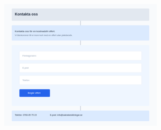 <svg xmlns="http://www.w3.org/2000/svg" viewBox="0 0 1000 800">
<!-- Bakgrund -->
<rect width="1000" height="800" fill="#f8fafc"/>

<!-- Header -->
<rect x="50" y="30" width="900" height="80" rx="5" fill="#e2e8f0"/>
<text x="70" y="75" font-family="Arial" font-size="24" font-weight="bold" fill="#1e293b">Kontakta oss</text>

<!-- Intro text -->
<rect x="50" y="140" width="900" height="100" rx="5" fill="#dbeafe"/>
<text x="70" y="185" font-family="Arial" font-size="16" fill="#1e293b">Kontakta oss för en kostnadsfri offert.</text>
<text x="70" y="210" font-family="Arial" font-size="14" fill="#64748b">Vi återkommer till er inom kort med en offert utan platsbesök.</text>

<!-- Kontaktformulär layout -->
<rect x="50" y="270" width="900" height="400" rx="5" fill="#eff6ff"/>

<!-- Formulärfält (visuell representation) -->
<rect x="100" y="310" width="800" height="60" rx="5" fill="#ffffff" stroke="#e2e8f0"/>
<text x="120" y="345" font-family="Arial" font-size="14" fill="#94a3b8">Företagsnamn</text>

<rect x="100" y="390" width="800" height="60" rx="5" fill="#ffffff" stroke="#e2e8f0"/>
<text x="120" y="425" font-family="Arial" font-size="14" fill="#94a3b8">E-post</text>

<rect x="100" y="470" width="800" height="60" rx="5" fill="#ffffff" stroke="#e2e8f0"/>
<text x="120" y="505" font-family="Arial" font-size="14" fill="#94a3b8">Telefon</text>

<!-- Skicka-knapp -->
<rect x="100" y="560" width="200" height="50" rx="5" fill="#2563eb"/>
<text x="155" y="590" font-family="Arial" font-size="16" fill="#ffffff">Begär offert</text>

<!-- Alternativ kontakt -->
<rect x="50" y="700" width="900" height="70" rx="5" fill="#dbeafe"/>
<text x="70" y="735" font-family="Arial" font-size="14" fill="#1e293b">Telefon: 0760-05 75 15</text>
<text x="300" y="735" font-family="Arial" font-size="14" fill="#1e293b">E-post: info@sakrabesiktningar.se</text>

<!-- Connecting Lines -->
<line x1="500" y1="110" x2="500" y2="140" stroke="#94a3b8" stroke-width="2"/>
<line x1="500" y1="240" x2="500" y2="270" stroke="#94a3b8" stroke-width="2"/>
<line x1="500" y1="670" x2="500" y2="700" stroke="#94a3b8" stroke-width="2"/>
</svg>